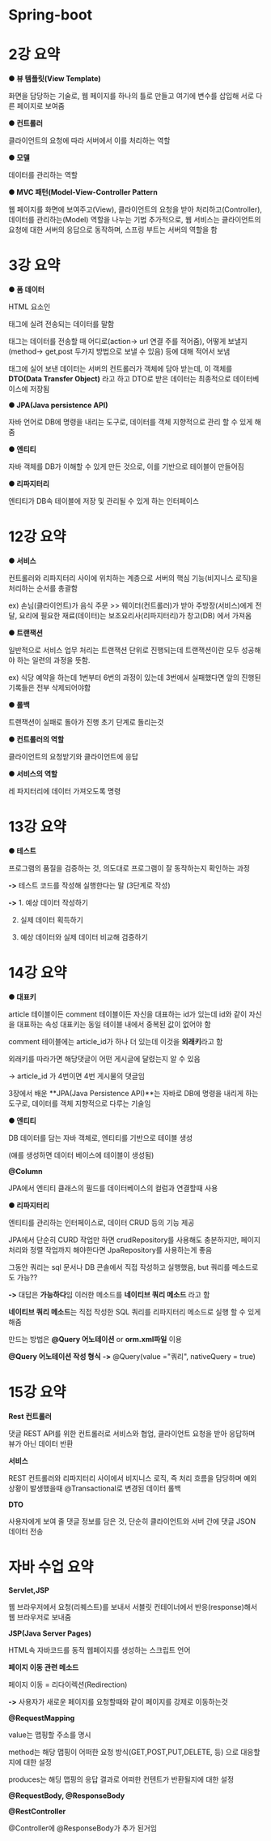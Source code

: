 
 # Spring-boot

 # 2강 요약
 **● 뷰 템플릿(View Template)**
 
 화면을 담당하는 기술로, 웹 페이지를 하나의 틀로 만들고 여기에 변수를 삽입해 서로 다른 페이지로 보여줌

 **● 컨트롤러**
 
 클라이언트의 요청에 따라 서버에서 이를 처리하는 역할

 **● 모델**
 
 데이터를 관리하는 역할

 **● MVC 패턴(Model-View-Controller Pattern**
 
웹 페이지를 화면에 보여주고(View), 클라이언트의 요청을 받아 처리하고(Controller), 데이터를 관리하는(Model) 역할을 나누는 기법
추가적으로, 웹 서비스는 클라이언트의 요청에 대한 서버의 응답으로 동작하며, 스프링 부트는 서버의 역할을 함

# 3강 요약
**● 폼 데이터**

HTML 요소인 <form> 태그에 실려 전송되는 데이터를 말함

<form> 태그는 데이터를 전송할 때 어디로(action-> url 연결 주를 적어줌), 어떻게 보낼지(method-> get,post 두가지 방법으로 보낼 수 있음) 등에 대해 적어서 보냄

태그에 실어 보낸 데이터는 서버의 컨트롤러가 객체에 담아 받는데, 이 객체를 **DTO(Data Transfer Object)** 라고 하고 DTO로 받은 데이터는 최종적으로 데이터베이스에 저장됨

**● JPA(Java persistence API)**

자바 언어로 DB에 명령을 내리는 도구로, 데이터를 객체 지향적으로 관리 할 수 있게 해줌 

**● 엔티티**

자바 객체를 DB가 이해할 수 있게 만든 것으로, 이를 기반으로 테이블이 만들어짐

**● 리파지터리**

엔티티가 DB속 테이블에 저장 및 관리될 수 있게 하는 인터페이스

 # 12강 요약
 **● 서비스**
 
 컨트롤러와 리파지터리 사이에 위치하는 계층으로 서버의 핵심 기능(비지니스 로직)을 처리하는 순서를 총괄함
 
 ex) 손님(클라이언트)가 음식 주문 >> 웨이터(컨트롤러)가 받아 주방장(서비스)에게 전달, 요리에 필요한 재료(데이터)는 보조요리사(리파지터리)가 창고(DB) 에서 가져옴
 
 **● 트랜잭션**
 
 일반적으로 서비스 업무 처리는 트랜잭션 단위로 진행되는데 트랜잭션이란 모두 성공해야 하는 일련의 과정을 뜻함.
 
 ex) 식당 예약을 하는데 1번부터 6번의 과정이 있는데 3번에서 실패했다면 앞의 진행된 기록들은 전부 삭제되어야함

**● 롤백** 

트랜잭션이 실패로 돌아가 진행 초기 단계로 돌리는것

**● 컨트롤러의 역할** 

클라이언트의 요청받기와 클라이언트에 응답

**● 서비스의 역할**

레 파지터리에 데이터 가져오도록 명령

# 13강 요약
**● 테스트** 

프로그램의 품질을 검증하는 것, 의도대로 프로그램이 잘 동작하는지 확인하는 과정

**->** 테스트 코드를 작성해 실행한다는 말 (3단계로 작성)

**->** 1. 예상 데이터 작성하기

2. 실제 데이터 획득하기

3. 예상 데이터와 실제 데이터 비교해 검증하기

# 14강 요약

**● 대표키**

article 테이블이든 comment 테이블이든 자신을 대표하는 id가 있는데 id와 같이 자신을 대표하는 속성
대표키는 동일 테이블 내에서 중복된 값이 없어야 함

comment 테이블에는 article_id가 하나 더 있는데 이것을 **외래키**라고 함

외래키를 따라가면 해당댓글이 어떤 게시글에 달렸는지 알 수 있음

-> article_id 가 4번이면 4번 게시물의 댓글임

3장에서 배운 **JPA(Java Persistence API)**는 자바로 DB에 명령을 내리게 하는 도구로, 데이터를 객체 지향적으로 다루는 기술임

**● 엔티티**

DB 데이터를 담는 자바 객체로, 엔티티를 기반으로 테이블 생성

(얘를 생성하면 데이터 베이스에 테이블이 생성됨)

**@Column**

JPA에서 엔티티 클래스의 필드를 데이터베이스의 컬럼과 연결할때 사용

**● 리파지터리**

엔티티를 관리하는 인터페이스로, 데이터 CRUD 등의 기능 제공

JPA에서 단순히 CURD 작업만 하면 crudRepository를 사용해도 충분하지만, 페이지 처리와 정렬 작업까지 해야한다면 JpaRepository를 사용하는게 좋음

그동안 쿼리는 sql 문서나 DB 콘솔에서 직접 작성하고 실행했음, but 쿼리를 메소드로도 가능??

**->** 대답은 **가능하다**임 이러한 메소드를 **네이티브 쿼리 메소드** 라고 함

**네이티브 쿼리 메소드**는 직접 작성한 SQL 쿼리를 리파지터리 메소드로 실행 할 수 있게 해줌

만드는 방법은 **@Query 어노테이션** or **orm.xml파일** 이용

**@Query 어노테이션 작성 형식** **->** @Query(value ="쿼리", nativeQuery = true)

# 15강 요약

**Rest 컨트롤러**

댓글 REST API를 위한 컨트롤러로 서비스와 협업, 클라이언트 요청을 받아 응답하며 뷰가 아닌 데이터 반환

**서비스**

REST 컨트롤러와 리파지터리 사이에서 비지니스 로직, 즉 처리 흐름을 담당하며 예외 상황이 발생했을때 @Transactional로 변경된 데이터 롤백

**DTO**

사용자에게 보여 줄 댓글 정보를 담은 것, 단순히 클라이언트와 서버 간에 댓글 JSON 데이터 전송




# 자바 수업 요약

**Servlet,JSP**

웹 브라우저에서 요청(리퀘스트)를 보내서 서블릿 컨테이너에서 반응(response)해서 웹 브라우저로 보내줌

**JSP(Java Server Pages)**

HTML속 자바코드를 동적 웹페이지를 생성하는 스크립트 언어

**페이지 이동 관련 메소드**

페이지 이동 = 리다이렉션(Redirection)

**->** 사용자가 새로운 페이지를 요청할때와 같이 페이지를 강제로 이동하는것

**@RequestMapping**

value는 맵핑할 주소를 명시

method는 해당 맵핑이 어떠한 요청 방식(GET,POST,PUT,DELETE, 등) 으로 대응할지에 대한 설정

produces는 해딩 맵핑의 응답 결과로 어떠한 컨텐트가 반환될지에 대한 설정

**@RequestBody, @ResponseBody**


**@RestController**

@Controller에 @ResponseBody가 추가 된거임




















